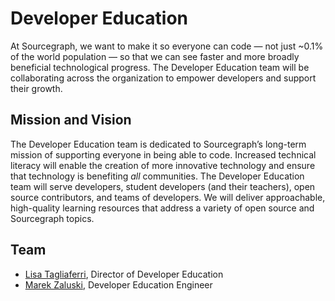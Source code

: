 # Developer Education

At Sourcegraph, we want to make it so everyone can code — not just ~0.1% of the world population — so that we can see faster and more broadly beneficial technological progress. The Developer Education team will be collaborating across the organization to empower developers and support their growth.

## Mission and Vision

The Developer Education team is dedicated to Sourcegraph’s long-term mission of supporting everyone in being able to code. Increased technical literacy will enable the creation of more innovative technology and ensure that technology is benefiting _all_ communities. The Developer Education team will serve developers, student developers (and their teachers), open source contributors, and teams of developers. We will deliver approachable, high-quality learning resources that address a variety of open source and Sourcegraph topics.

## Team

* [Lisa Tagliaferri](https://about.sourcegraph.com/handbook/company/team#lisa-tagliaferri-flexible), Director of Developer Education
* [Marek Zaluski](https://about.sourcegraph.com/handbook/company/team#marek-zaluski), Developer Education Engineer
